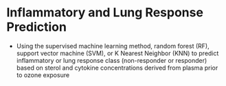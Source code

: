# Inflammatory and Lung Response Prediction
- Using the supervised machine learning method, random forest (RF), support vector machine (SVM), or K Nearest Neighbor (KNN) to predict inflammatory or lung response class (non-responder or responder) based on sterol and cytokine concentrations derived from plasma prior to ozone exposure
